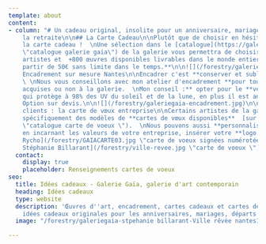 ```yaml
---
template: about
content:
- column: "# Un cadeau original, insolite pour un anniversaire, mariage, départ à
    la retraite\n\n## La Carte Cadeau\n\nPlutôt que de choisir en hésitant offrez
    la carte cadeau !  \nUne sélection dans le [catalogue](https://galeriegaia.fr/catalogue/
    \"catalogue galerie gaia\") de la galerie vous permettra de choisir  \nparmi **+70
    artistes et  +800 œuvres disponibles livrables dans le monde entier.**  \n**A
    partir de 50€ sans limite dans le temps.**\n\n![](/forestry/galerie-gaia-nantes-carte-cadeau-recto2.jpg)\n\n##
    Encadrement sur mesure Nantes\n\nEncadrer c'est **conserver et sublimer une œuvre**.
    \ \nNous vous conseillons avec mon atelier d'encadrement **pour toutes œuvres
    acquises ou non à la galerie.  \nMon conseil :** opter pour le **verre musée**
    qui protège à 98% des UV du soleil et de la lune, en plus il est anti-reflet.
    Option sur devis.\n\n![](/forestry/galeriegaia-encadrement.jpg)\n\n## Cadeaux
    clients : la carte de vœux entreprise\n\nCertains artistes de la galerie créent
    spécifiquement des modèles de **cartes de vœux disponibles**  [sur demande](mailto:galeriegaia@orange.fr
    \"catalogue carte de voeux \").  \nNous pouvons aussi **personnaliser votre carte**
    en incarnant les valeurs de votre entreprise, insérer votre **logo et un texte**.\n\n![artiste
    Rycho](/forestry/GAIACARTE03.jpg \"carte de voeux signées numérotées\")\n\n![Artiste
    Stéphanie Billarant](/forestry/ville-revee.jpg \"carte de voeux \")"
  contact:
    display: true
    placeholder: Renseignements cartes de voeux
seo:
  title: Idées cadeaux - Galerie Gaïa, galerie d'art contemporain
  heading: Idées cadeaux
  type: website
  description: 'Œuvres d''art, encadrement, cartes cadeaux et cartes de voeux : des
    idées cadeaux originales pour les anniversaires, mariages, départs à la retraite…'
  image: "/forestry/galeriegaia-stpehanie billarant-Ville rêvée nantes1bd.jpg"

---
```

